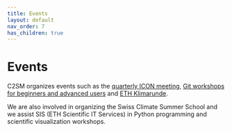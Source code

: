 ```yaml
---
title: Events
layout: default
nav_order: 7
has_children: true
---
```


# Events

C2SM organizes events such as the [quarterly ICON meeting](https://c2sm.github.io/events/icon_meeting.html), [Git workshops for beginners and advanced users](https://c2sm.ethz.ch/education/technical-training.html) and [ETH Klimarunde](https://c2sm.ethz.ch/events.html).

We are also involved in organizing the Swiss Climate Summer School and we assist SIS (ETH Scientific IT Services) in Python programming and scientific visualization workshops.
